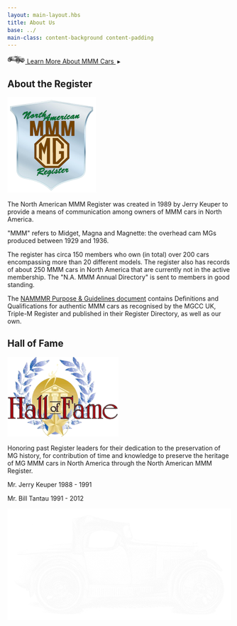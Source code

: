 ```yaml
---
layout: main-layout.hbs
title: About Us
base: ../
main-class: content-background content-padding
---
```

<div class="jump-links learn-more flush-top">
    <a href="MMM/"><img src="img/mini-m-type.png" alt=""></a><a href="MMM/">
        Learn More About MMM Cars
    </a>&nbsp;<span class="arrow">&blacktriangleright;</span>
</div>
<h2 class="divider">About the Register</h2>

<img class="float-left" src="img/nammmr-logo-metal.png" alt="">

The North American MMM Register was created in 1989 by Jerry Keuper
to provide a means of communication among owners of MMM cars in North America.

"MMM" refers to Midget, Magna and Magnette: the overhead cam MGs
produced between 1929 and 1936.

The register has circa 150 members who own (in total) over 200 cars
encompassing more than 20 different models. The register also has records of
about 250 MMM cars in North America that are currently not in the active
membership. The "N.A. MMM Annual Directory" is sent to members in good
standing.

The [NAMMMR Purpose & Guidelines document](guidelines-and-purposes)
contains Definitions and Qualifications for authentic MMM cars as recognised
by the MGCC UK, Triple-M Register and published in their Register Directory,
as well as our own.

<h2 class="divider">Hall of Fame</h2>

<img class="float-right" src="img/hall-of-fame.png" alt="">

Honoring past Register leaders for their dedication to the preservation of MG history,
for contribution of time and knowledge to preserve the heritage of MG MMM cars
in North America through the North American MMM Register.

<div class="hall-of-fame">
Mr. Jerry Keuper   1988 - 1991

Mr. Bill Tantau   1991 - 2012
</div>

<img class="sketch" src="img/m-type-sketch.png" alt="">
